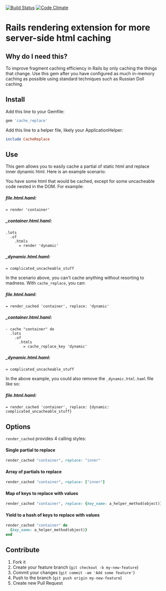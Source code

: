 [![Build Status](https://api.travis-ci.org/teeparham/cache_replace.png)](https://travis-ci.org/teeparham/cache_replace)
[![Code Climate](https://codeclimate.com/github/teeparham/cache_replace.png)](https://codeclimate.com/github/teeparham/cache_replace)

# Rails rendering extension for more server-side html caching

## Why do I need this?

To improve fragment caching efficiency in Rails by only caching the things that change. 
Use this gem after you have configured as much in-memory caching as possible using standard techniques such as Russian Doll caching.

## Install

Add this line to your Gemfile:

```ruby
gem 'cache_replace'
```

Add this line to a helper file, likely your ApplicationHelper:

```ruby
include CacheReplace
```

## Use

This gem allows you to easily cache a partial of static html and replace inner dynamic html. Here is an example
scenario:

You have some html that would be cached, except for some uncacheable code nested in the DOM. For example:

##### file.html.haml:
```haml
= render 'container'
```

##### _container.html.haml:
```haml
.lots
  .of
    .htmls
      = render 'dynamic'
```

##### _dynamic.html.haml:
```haml
= complicated_uncacheable_stuff
```

In the scenario above, you can't cache anything without resorting to madness. With `cache_replace`, you can:

##### file.html.haml:
```haml
= render_cached 'container', replace: 'dynamic'
```

##### _container.html.haml:
```haml
- cache "container" do
  .lots
    .of
      .htmls
        = cache_replace_key 'dynamic'
```

##### _dynamic.html.haml:
``` haml
= complicated_uncacheable_stuff
```

In the above example, you could also remove the `_dynamic.html.haml` file like so:

##### file.html.haml:
```haml
= render_cached 'container', replace: {dynamic: complicated_uncacheable_stuff}
```

## Options

`render_cached` provides 4 calling styles:

#### Single partial to replace

```ruby
render_cached "container", replace: "inner"
```

#### Array of partials to replace
```ruby
render_cached "container", replace: ["inner"]
```

#### Map of keys to replace with values
```ruby
render_cached "container", replace: {key_name: a_helper_method(object)}
```

#### Yield to a hash of keys to replace with values
```ruby
render_cached "container" do
  {key_name: a_helper_method(object)}
end
```

## Contribute

1. Fork it
2. Create your feature branch (`git checkout -b my-new-feature`)
3. Commit your changes (`git commit -am 'Add some feature'`)
4. Push to the branch (`git push origin my-new-feature`)
5. Create new Pull Request
